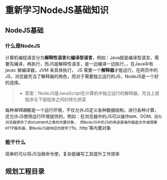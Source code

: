 <!--
 * @Author: your name
 * @Date: 2020-06-22 20:24:24
 * @LastEditTime: 2020-06-22 21:26:55
 * @LastEditors: Please set LastEditors
 * @Description: In User Settings Edit
 * @FilePath: /learnNodeAgain/bin/README.md
--> 
# 重新学习NodeJS基础知识
## NodeJS基础
### 什么是NodeJS
计算机编程语言分为**解释性语言**和**编译型语言**，例如：Java就是编译型语言，需要先编译，再执行，而JS是解释性语言，是一边编译一边执行，，在Java中有 javac 做编译器，JVM 来具体执行，
JS 需要一个**解释器**才能运行，在网页中的JS，浏览器充当了解释器的角色，而对于需要独立运行的JS，NodeJS是一个好的选择。
> * 答案：NodeJS是JavaScript在计算机中独立运行的解释器，充当上层程序与下层程序之间的转化桥梁

每种*解释器*都是一个运行环境，不仅允许JS定义各种数据结构，进行各种计算，还允许JS使用运行环境提供的，例如：在浏览器中的JS可以操作`DOM`、DOM`，因为浏览器提供了`document`之类的内置对象，
而NodeJS中的JS的用途是操作磁盘文件或搭建HTTP服务器，那NodeJS就响应的提供了`fs`、`http`等内置对象
### 能干什么
简单的可以将JS当做命令使，复杂能编写工具提升工作效率

## 规划工程目录